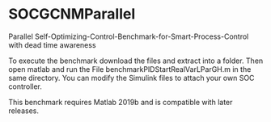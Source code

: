 # SOCGCNMParallel

Parallel Self-Optimizing-Control-Benchmark-for-Smart-Process-Control with dead time awareness

To execute the benchmark download the files and extract into a folder. Then open matlab and run the File benchmarkPIDStartRealVarLParGH.m in the same directory. You can modify the Simulink files to attach your own SOC controller.

This benchmark requires Matlab 2019b and is compatible with later releases.

